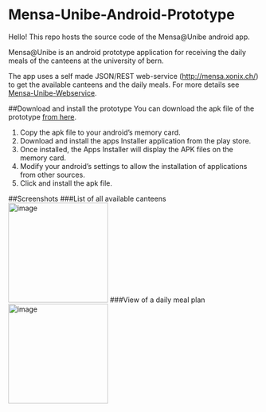 Mensa-Unibe-Android-Prototype
=============================
Hello!
This repo hosts the source code of the Mensa@Unibe android app.

Mensa@Unibe is an android prototype application for receiving the daily meals of the canteens at the university of bern.

The app uses a self made JSON/REST web-service (http://mensa.xonix.ch/) to get the available canteens and the daily meals.
For more details see [Mensa-Unibe-Webservice](https://github.com/lexruee/Mensa-Unibe-Webservice).

##Download and install the prototype
You can download the apk file of the prototype [from here](https://github.com/lexruee/Mensa-Unibe-Android-Prototype//raw/master/bin/MensaUnibe-Android.apk).

1. Copy the apk file to your android’s memory card.
2. Download and install the apps Installer application from the play store.
3. Once installed, the Apps Installer will display the APK files on the memory card.
4. Modify your android’s settings to allow the installation of applications from other sources.
5. Click and install the apk file.

##Screenshots
###List of all available canteens
<img alt="image" src="https://raw.github.com/lexruee/Mensa-Unibe-Android-Prototype//master/screenshots/1.png" width="200px" />
###View of a daily meal plan
<img alt="image" src="https://raw.github.com/lexruee/Mensa-Unibe-Android-Prototype//master/screenshots/2.png" width="200px" />


